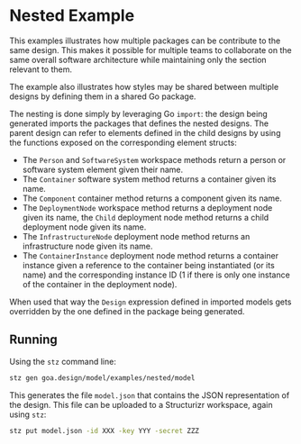 # Nested Example

This examples illustrates how multiple packages can be contribute to the same
design. This makes it possible for multiple teams to collaborate on the same
overall software architecture while maintaining only the section relevant to
them.

The example also illustrates how styles may be shared between multiple
designs by defining them in a shared Go package.

The nesting is done simply by leveraging Go `import`: the design being
generated imports the packages that defines the nested designs. The parent
design can refer to elements defined in the child designs by using the
functions exposed on the corresponding element structs:

* The `Person` and `SoftwareSystem` workspace methods return a person or
  software system element given their name.
* The `Container` software system method returns a container given its name.
* The `Component` container method returns a component given its name.
* The `DeploymentNode` workspace method returns a deployment node given its
  name, the `Child` deployment node method returns a child deployment node
  given its name.
* The `InfrastructureNode` deployment node method returns an infrastructure
  node given its name.
* The `ContainerInstance` deployment node method returns a container instance
  given a reference to the container being instantiated (or its name) and the
  corresponding instance ID (1 if there is only one instance of the container
  in the deployment node).

When used that way the `Design` expression defined in imported models gets
overridden by the one defined in the package being generated.

## Running

Using the `stz` command line:

```bash
stz gen goa.design/model/examples/nested/model
```

This generates the file `model.json` that contains the JSON representation
of the design. This file can be uploaded to a Structurizr workspace, again
using `stz`:

```bash
stz put model.json -id XXX -key YYY -secret ZZZ
```
